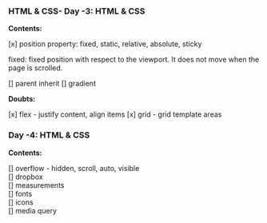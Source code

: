 ### HTML & CSS- Day -3: HTML & CSS

**Contents:**

[x] position property: fixed, static, relative, absolute, sticky

fixed: fixed position with respect to the viewport. It does not move when the page is scrolled.

[] parent inherit
[] gradient

**Doubts:**

[x] flex - justify content, align items
[x] grid - grid template areas

### Day -4: HTML & CSS

**Contents:**

[] overflow - hidden, scroll, auto, visible  
[] dropbox  
[] measurements  
[] fonts  
[] icons  
[] media query
